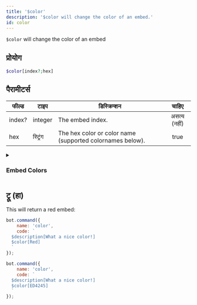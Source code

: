 ```yaml
---
title: '$color'
description: '$color will change the color of an embed.'
id: color
---
```


`$color` will change the color of an embed

## प्रोयोग

```php
$color[index?;hex]
```

## पैरामीटर्स

| फील्ड  | टाइप     | डिस्क्रिप्शन                                              |    चाहिए     |
| ------ | -------- | --------------------------------------------------------- |:------------:|
| index? | integer  | The embed index.                                          | असत्य (नहीं) |
| hex    | स्ट्रिंग | The hex color or color name (supported colornames below). |     true     |

<details>
  <summary><h3> Embed Colors </h3></summary>

![c](https://placehold.co/15x15/000000/000000.png) Default <br /> ![c](https://placehold.co/15x15/FFFFFF/FFFFFF.png) White <br /> ![c](https://placehold.co/15x15/1ABC9C/1ABC9C.png) Aqua <br /> ![c](https://placehold.co/15x15/57F287/57F287.png) Green <br /> ![c](https://placehold.co/15x15/3498DB/3498DB.png) Blue <br /> ![c](https://placehold.co/15x15/FFFF00/FFFF00.png) Yellow <br /> ![c](https://placehold.co/15x15/9B59B6/9B59B6.png) Purple <br /> ![c](https://placehold.co/15x15/E91E63/E91E63.png) LuminousVividPink <br /> ![c](https://placehold.co/15x15/EB459E/EB459E.png) Fuchsia <br /> ![c](https://placehold.co/15x15/F1C40F/F1C40F.png) Gold <br /> ![c](https://placehold.co/15x15/E67E22/E67E22.png) Orange <br /> ![c](https://placehold.co/15x15/ED4245/ED4245.png) Red <br /> ![c](https://placehold.co/15x15/95A5A6/95A5A6.png) Grey <br /> ![c](https://placehold.co/15x15/34495E/34495E.png) Navy <br /> ![c](https://placehold.co/15x15/11806A/11806A.png) DarkAqua <br /> ![c](https://placehold.co/15x15/1F8B4C/1F8B4C.png) DarkGreen <br /> ![c](https://placehold.co/15x15/206694/206694.png) DarkBlue <br /> ![c](https://placehold.co/15x15/71368A/71368A.png) DarkPurple <br /> ![c](https://placehold.co/15x15/AD1457/AD1457.png) DarkVividPink <br /> ![c](https://placehold.co/15x15/C27C0E/C27C0E.png) DarkGold <br /> ![c](https://placehold.co/15x15/A84300/A84300.png) DarkOrange <br /> ![c](https://placehold.co/15x15/992D22/992D22.png) DarkRed <br /> ![c](https://placehold.co/15x15/979C9F/979C9F.png) DarkGrey <br /> ![c](https://placehold.co/15x15/7F8C8D/7F8C8D.png) DarkerGrey <br /> ![c](https://placehold.co/15x15/BCC0C0/BCC0C0.png) LightGrey <br /> ![c](https://placehold.co/15x15/2C3E50/2C3E50.png) DarkNavy <br /> ![c](https://placehold.co/15x15/5865F2/5865F2.png) Blurple <br /> ![c](https://placehold.co/15x15/99AAB5/99AAB5.png) Greyple <br /> ![c](https://placehold.co/15x15/2C2F33/2C2F33.png) DarkButNotBlack <br /> ![c](https://placehold.co/15x15/23272A/23272A.png) NotQuiteBlack <br /> ![c](https://placehold.co/15x15/000000/000000.png) Random

</details>

## ट्रू (हा)

This will return a red embed:

```javascript
bot.command({
    name: 'color',
    code: `
  $description[What a nice color!]
  $color[Red]
  `
});
```

```javascript
bot.command({
    name: 'color',
    code: `
  $description[What a nice color!]
  $color[ED4245]
  `
});
```
